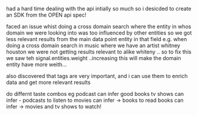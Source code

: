had a hard time dealing with the api intially so much so i desicded to create an SDK from the OPEN api spec!

faced an issue whist doing a cross domain search where the entity in whos domain we were looking into was too influenced by other entities so we got less relevant results from the main data point entity in that field e.g. when doing a cross domain search in music where we have an artist whitney houston we were not getting results relevant to alike whiteny .. so to fix this we saw teh signal.entities.weight ..increasing this will make the domain entity have more weith...

also discovered that tags are very important, and i can use them to enrich data and get more relevant results


do differnt taste combos eg 
podcast can infer good books
tv shows can infer - podcasts to listen to
movies can infer -> books to read
books can infer -> movies and tv shows to watch!